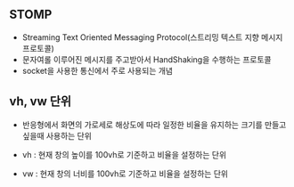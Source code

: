 ## STOMP
* Streaming Text Oriented Messaging Protocol(스트리밍 텍스트 지향 메시지 프로토콜)
* 문자여롤 이루어진 메시지를 주고받아서 HandShaking을 수행하는 프로토콜
* socket을 사용한 통신에서 주로 사용되는 개념

## vh, vw 단위
* 반응형에서 화면의 가로세로 해상도에 따라 일정한 비율을 유지하는 크기를 만들고 싶을때 사용하는 단위 

* vh : 현재 창의 높이를 100vh로 기준하고 비율을 설정하는 단위
* vw : 현재 창의 너비를 100vh로 기준하고 비율을 설정하는 단위